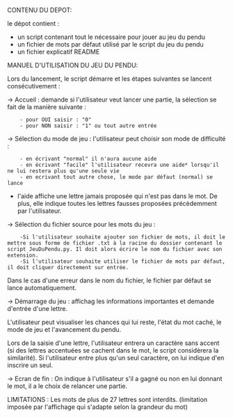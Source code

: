 CONTENU DU DEPOT:

le dépot contient :

- un script contenant tout le nécessaire pour jouer au jeu du pendu
- un fichier de mots par défaut utilisé par le script du jeu du pendu
- un fichier explicatif README




MANUEL D'UTILISATION DU JEU DU PENDU:

Lors du lancement, le script démarre et les étapes suivantes se lancent consécutivement : 


-> Accueil : demande si l'utilisateur veut lancer une partie, la sélection se fait de la manière suivante :

		- pour OUI saisir : "0"
		- pour NON saisir : "1" ou tout autre entrée


-> Sélection du mode de jeu : l'utilisateur peut choisir son mode de difficulté :

		- en écrivant "normal" il n'aura aucune aide
		- en écrivant "facile" l'utilisateur recevra une aide* lorsqu'il ne lui restera plus qu'une seule vie
		- en ecrivant tout autre chose, le mode par défaut (normal) se lance
* l'aide affiche une lettre jamais proposée qui n'est pas dans le mot. De plus, elle indique toutes les lettres fausses proposées précèdemment par l'utilisateur.


-> Sélection du fichier source pour les mots du jeu :

		-Si l'utilisateur souhaite ajouter son fichier de mots, il doit le mettre sous forme de fichier .txt à la racine du dossier contenant le script JeuDuPendu.py. Il doit alors écrire le nom du fichier avec son extension. 
		-Si l'utilisateur souhaite utiliser le fichier de mots par défaut, il doit cliquer directement sur entrée.
Dans le cas d'une erreur dans le nom du fichier, le fichier par défaut se lance automatiquement.


-> Démarrage du jeu : affichag les informations importantes et demande d'entrée d'une lettre. 

L'utilisateur peut visualiser les chances qui lui reste, l'état du mot caché, le mode de jeu et l'avancement du pendu. 

Lors de la saisie d'une lettre, l'utilisateur entrera un caractère sans accent (si des lettres accentuées se cachent dans le mot, le script considèrera la similarité). Si l'utilisateur entre plus qu'un seul caractère, on lui indique d'en inscrire un seul.


-> Ecran de fin : On indique à l'utilisateur s'il a gagné ou non en lui donnant le mot, il a le choix de relancer une partie.


LIMITATIONS : Les mots de plus de 27 lettres sont interdits. (limitation imposée par l'affichage qui s'adapte selon la grandeur du mot)
